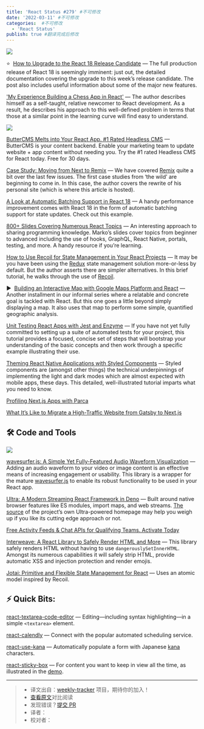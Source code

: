 ```yaml
---
title: 'React Status #279' #不可修改
date: '2022-03-11' #不可修改
categories:  #不可修改
  - 'React Status'
publish: true #翻译完成后修改
---
```


[![](https://res.cloudinary.com/cpress/image/upload/w_1280,e_sharpen:60/nxnmzli9lah727tobsnz.jpg)](https://react.statuscode.com/link/120668/web)

<!--以上是预览信息，图片一张或限制百字左右，前者优先，全文请使用二级及以下标题-->
<!-- more -->

⭐️  [How to Upgrade to the React 18 Release Candidate](https://react.statuscode.com/link/120668/web "reactjs.org") — The full production release of React 18 is seemingly imminent: just out, the detailed documentation covering the upgrade to this week’s release candidate. The post also includes useful information about some of the major new features.

['My Experience Building a Chess App in React'](https://react.statuscode.com/link/120669/web "dev.to") — The author describes himself as a self-taught, relative newcomer to React development. As a result, he describes his approach to this well-defined problem in terms that those at a similar point in the learning curve will find easy to understand.

[![](https://copm.s3.amazonaws.com/466d9da8.png)](https://react.statuscode.com/link/120670/web)

[ButterCMS Melts into Your React App. #1 Rated Headless CMS](https://react.statuscode.com/link/120670/web "buttercms.com") — ButterCMS is your content backend. Enable your marketing team to update website + app content without needing you. Try the #1 rated Headless CMS for React today. Free for 30 days.

[Case Study: Moving from Next to Remix](https://react.statuscode.com/link/120671/web "www.adamcollier.co.uk") — We have covered [Remix](https://react.statuscode.com/link/120672/web) quite a bit over the last few issues. The first case studies from ‘the wild’ are beginning to come in. In this case, the author covers the rewrite of his personal site (which is where this article is hosted).

[A Look at Automatic Batching Support in React 18](https://react.statuscode.com/link/120674/web "www.dtreelabs.com") — A handy performance improvement comes with React 18 in the form of automatic batching support for state updates. Check out this example.

[800+ Slides Covering Numerous React Topics](https://react.statuscode.com/link/120673/web "marko-knoebl.github.io") — An interesting approach to sharing programming knowledge. Marko’s slides cover topics from beginner to advanced including the use of hooks, GraphQL, React Native, portals, testing, and more. A handy resource if you’re learning.

[How to Use Recoil for State Management in Your React Projects](https://react.statuscode.com/link/120678/web "www.freecodecamp.org") — It may be you have been using the [Redux](https://react.statuscode.com/link/120679/web) state management solution more-or-less by default. But the author asserts there are simpler alternatives. In this brief tutorial, he walks through the use of [Recoil](https://react.statuscode.com/link/120680/web).

▶  [Building an Interactive Map with Google Maps Platform and React](https://react.statuscode.com/link/120681/web "www.youtube.com") — Another installment in our informal series where a relatable and concrete goal is tackled with React. But this one goes a little beyond simply displaying a map. It also uses that map to perform some simple, quantified geographic analysis.

[Unit Testing React Apps with Jest and Enzyme](https://react.statuscode.com/link/120682/web "betterprogramming.pub") — If you have not yet fully committed to setting up a suite of automated tests for your project, this tutorial provides a focused, concise set of steps that will bootstrap your understanding of the basic concepts and then work through a specific example illustrating their use.

[Theming React Native Applications with Styled Components](https://react.statuscode.com/link/120683/web "blog.openreplay.com") — Styled components are (amongst other things) the technical underpinnings of implementing the light and dark modes which are almost expected with mobile apps, these days. This detailed, well-illustrated tutorial imparts what you need to know.

[Profiling Next.js Apps with Parca](https://react.statuscode.com/link/120684/web)

[What It’s Like to Migrate a High-Traffic Website from Gatsby to Next.js](https://react.statuscode.com/link/120685/web)

## 🛠 Code and Tools

[![](https://res.cloudinary.com/cpress/image/upload/w_1280,e_sharpen:60/snobj8k4yrj9xmthycff.jpg)](https://react.statuscode.com/link/120686/web)

[wavesurfer.js: A Simple Yet Fully-Featured Audio Waveform Visualization](https://react.statuscode.com/link/120686/web "github.com") — Adding an audio waveform to your video or image content is an effective means of increasing engagement or usability. This library is a wrapper for the mature [wavesurfer.js](https://react.statuscode.com/link/120687/web) to enable its robust functionality to be used in your React app.

[Ultra: A Modern Streaming React Framework in Deno](https://react.statuscode.com/link/120688/web "ultrajs.dev") — Built around native browser features like ES modules, import maps, and web streams. [The source](https://react.statuscode.com/link/120689/web) of the project’s own Ultra-powered homepage may help you weigh up if you like its cutting edge approach or not.

[Free Activity Feeds & Chat APIs for Qualifying Teams. Activate Today](https://react.statuscode.com/link/120690/web "getstream.io")

[Interweave: A React Library to Safely Render HTML and More](https://react.statuscode.com/link/120691/web "github.com") — This library safely renders HTML without having to use `dangerouslySetInnerHTML`. Amongst its numerous capabilities it will safely strip HTML, provide automatic XSS and injection protection and render emojis.

[Jotai: Primitive and Flexible State Management for React](https://react.statuscode.com/link/120692/web "jotai.org") — Uses an atomic model inspired by Recoil.

## ⚡️ Quick Bits:

[react-textarea-code-editor](https://react.statuscode.com/link/120693/web) — Editing—including syntax highlighting—in a simple `<textarea>` element.

[react-calendly](https://react.statuscode.com/link/120694/web) — Connect with the popular automated scheduling service.

[react-use-kana](https://react.statuscode.com/link/120695/web) — Automatically populate a form with Japanese [kana](https://react.statuscode.com/link/120696/web) characters.

[react-sticky-box](https://react.statuscode.com/link/120697/web) — For content you want to keep in view all the time, as illustrated in the [demo](https://react.statuscode.com/link/120698/web).

---
> * 译文出自：[weekly-tracker](https://github.com/FEDarling/weekly-tracker) 项目，期待你的加入！
> * [查看原文](https://react.statuscode.com/issues/279)对比阅读
> * 发现错误？[提交 PR](https://github.com/FEDarling/weekly-tracker/blob/main/weeklys/react_status/279)
> * 译者：
> * 校对者：

